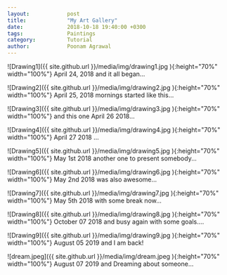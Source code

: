 ```yaml
---
layout:            post
title:             "My Art Gallery"
date:              2018-10-18 19:40:00 +0300
tags:              Paintings
category:          Tutorial
author:            Poonam Agrawal
---
```

![Drawing1]({{ site.github.url }}/media/img/drawing1.jpg ){:height="70%" width="100%"}
April 24, 2018 and it all began...

![Drawing2]({{ site.github.url }}/media/img/drawing2.jpg ){:height="70%" width="100%"}
April 25, 2018 mornings started like this...

![Drawing3]({{ site.github.url }}/media/img/drawing3.jpg ){:height="70%" width="100%"}
and this one April 26 2018...

![Drawing4]({{ site.github.url }}/media/img/drawing4.jpg ){:height="70%" width="100%"}
April 27 2018 ...

![Drawing5]({{ site.github.url }}/media/img/drawing5.jpg ){:height="70%" width="100%"}
May 1st 2018 another one to present somebody...

![Drawing6]({{ site.github.url }}/media/img/drawing6.jpg ){:height="70%" width="100%"}
May 2nd 2018 was also awesome...

![Drawing7]({{ site.github.url }}/media/img/drawing7.jpg ){:height="70%" width="100%"}
May 5th 2018 with some break now...

![Drawing8]({{ site.github.url }}/media/img/drawing8.jpg ){:height="70%" width="100%"}
October 07 2018 and busy again with some goals....

![Drawing9]({{ site.github.url }}/media/img/drawing9.jpg ){:height="70%" width="100%"}
August 05 2019 and I am back!

![dream.jpeg]({{ site.github.url }}/media/img/dream.jpeg ){:height="70%" width="100%"}
August 07 2019 and Dreaming about someone...


